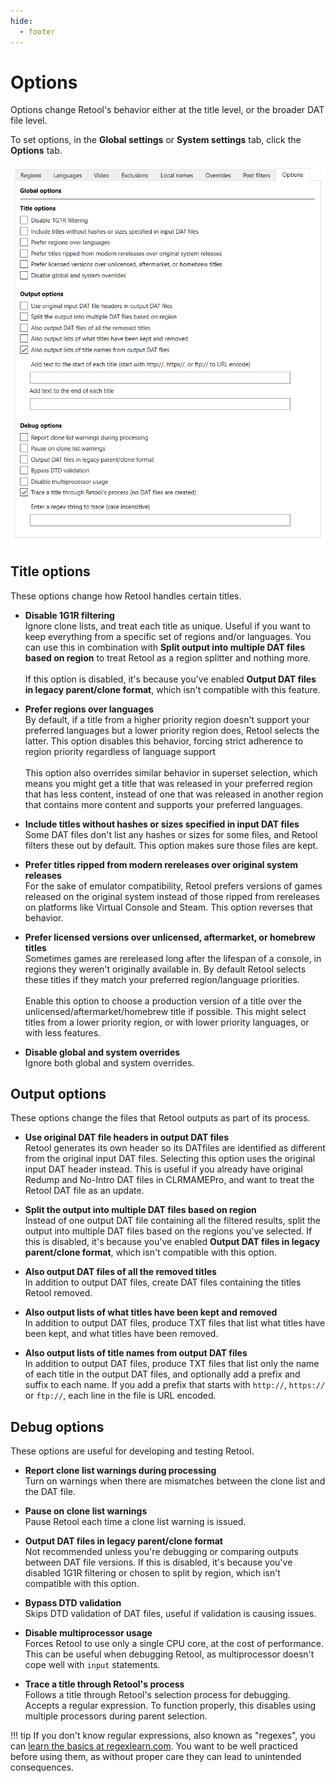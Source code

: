 ```yaml
---
hide:
  - footer
---
```


# Options

Options change Retool's behavior either at the title level, or the broader DAT file level.

To set options, in the **Global settings** or **System settings** tab, click the
**Options** tab.

![A screenshot of Retool's options tab](images/options.png)

## Title options

These options change how Retool handles certain titles.

* **Disable 1G1R filtering**
  <br>Ignore clone lists, and treat each title as unique. Useful if you want to keep
  everything from a specific set of regions and/or languages. You can use this in
  combination with **Split output into multiple DAT files based on region** to treat
  Retool as a region splitter and nothing more.
  <br>
  <br>If this option is disabled, it's because you've enabled
  **Output DAT files in legacy parent/clone format**, which isn't compatible with this feature.

* **Prefer regions over languages**
  <br>By default, if a title from a higher priority region doesn't support your preferred
  languages but a lower priority region does, Retool selects the latter. This option
  disables this behavior, forcing strict adherence to region priority regardless of
  language support
  <br>
  <br>This option also overrides similar behavior in superset selection, which means you
  might get a title that was released in your preferred region that has less content,
  instead of one that was released in another region that contains more content and
  supports your preferred languages.

* **Include titles without hashes or sizes specified in input DAT files**
  <br>Some DAT files don't list any hashes or sizes for some files, and Retool filters these
  out by default. This option makes sure those files are kept.

* **Prefer titles ripped from modern rereleases over original system releases**
  <br>For the sake of emulator compatibility, Retool prefers versions of games released
  on the original system instead of those ripped from rereleases on platforms like
  Virtual Console and Steam. This option reverses that behavior.

* **Prefer licensed versions over unlicensed, aftermarket, or homebrew titles**
  <br>Sometimes games are rereleased long after the lifespan of a console, in regions they
  weren't originally available in. By default Retool selects these titles if they match
  your preferred region/language priorities.
  <br>
  <br>Enable this option to choose a production version of a title over the
  unlicensed/aftermarket/homebrew title if possible. This might select titles from a lower
  priority region, or with lower priority languages, or with less features.

* **Disable global and system overrides**
  <br>Ignore both global and system overrides.

## Output options

These options change the files that Retool outputs as part of its process.

* **Use original DAT file headers in output DAT files**
  <br>Retool generates its own header so its DATfiles are identified as different from the
  original input DAT files. Selecting this option uses the original input DAT header
  instead. This is useful if you already have original Redump and No-Intro DAT files in
  CLRMAMEPro, and want to treat the Retool DAT file as an update.

* **Split the output into multiple DAT files based on region**
  <br>Instead of one output DAT file containing all the filtered results, split the output
  into multiple DAT files based on the regions you've selected. If this is disabled, it's
  because you've enabled **Output DAT files in legacy parent/clone format**, which isn't
  compatible with this option.

* **Also output DAT files of all the removed titles**
  <br>In addition to output DAT files, create DAT files containing the titles Retool
  removed.

* **Also output lists of what titles have been kept and removed**
  <br>In addition to output DAT files, produce TXT files that list what titles have been
  kept, and what titles have been removed.

* **Also output lists of title names from output DAT files**
  <br>In addition to output DAT files, produce TXT files that list only the name of each
  title in the output DAT files, and optionally add a prefix and suffix to each name.
  If you add a prefix that starts with `http://`, `https://` or `ftp://`, each line in the
  file is URL encoded.

## Debug options

These options are useful for developing and testing Retool.

* **Report clone list warnings during processing**
  <br>Turn on warnings when there are mismatches between the clone list and the DAT file.

* **Pause on clone list warnings**
  <br>Pause Retool each time a clone list warning is issued.

* **Output DAT files in legacy parent/clone format**
  <br>Not recommended unless you're debugging or comparing outputs between DAT file
  versions. If this is disabled, it's because you've disabled 1G1R filtering or chosen to
  split by region, which isn't compatible with this option.

* **Bypass DTD validation**
  <br>Skips DTD validation of DAT files, useful if validation is causing issues.

* **Disable multiprocessor usage**
  <br>Forces Retool to use only a single CPU core, at the cost of performance. This can
  be useful when debugging Retool, as multiprocessor doesn't cope well with `input`
  statements.

* **Trace a title through Retool's process**
  <br>Follows a title through Retool's selection process for debugging. Accepts a regular
  expression. To function properly, this disables using multiple processors during parent
  selection.

!!! tip
    If you don't know regular expressions, also known as "regexes", you can
    [learn the basics at regexlearn.com](https://regexlearn.com/learn/regex101). You want
    to be well practiced before using them, as without proper care they can lead to
    unintended consequences.
